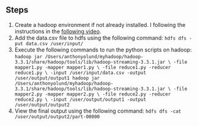 ## Steps

1. Create a hadoop environment if not already installed. I following the instructions in the [following video](https://www.youtube.com/watch?v=BdHQFAP98_A&t=202s).
2. Add the data.csv file to hdfs using the following command: `hdfs dfs -put data.csv /user/input/`
3. Execute the following commands to run the python scripts on hadoop: 
`hadoop jar /Users/anthonyolund/myhadoop/hadoop-3.3.1/share/hadoop/tools/lib/hadoop-streaming-3.3.1.jar \
-file mapper1.py -mapper mapper1.py \
-file reduce1.py -reducer reduce1.py \
-input /user/input/data.csv -output /user/output/output1
hadoop jar /Users/anthonyolund/myhadoop/hadoop-3.3.1/share/hadoop/tools/lib/hadoop-streaming-3.3.1.jar \
-file mapper2.py -mapper mapper2.py \
-file reduce2.py -reducer reduce2.py \
-input /user/output/output1 -output /user/output/output2`
4. View the final output using the following command: `hdfs dfs -cat /user/output/output2/part-00000`

